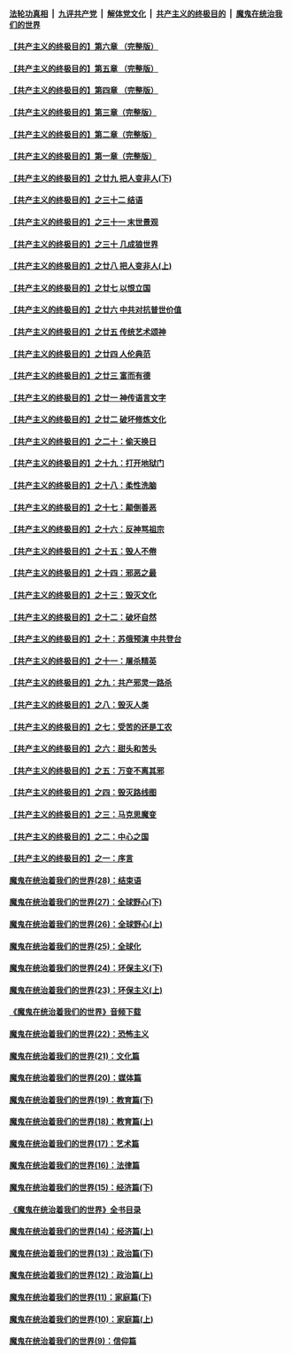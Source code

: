 ####  [法轮功真相](../../../../basic/blob/master/README.md?t=03052227) &nbsp;|&nbsp; [九评共产党](../../../../9ping.md/blob/master/README.md?t=03052227) &nbsp;|&nbsp; [解体党文化](../../../../jtdwh.md/blob/master/README.md?t=03052227)  &nbsp;|&nbsp; [共产主义的终极目的](../../../../gczydzjmd.md/blob/master/README.md?t=03052227) &nbsp;|&nbsp; [魔鬼在统治我们的世界](../../../../mgztzwmdsj.md/blob/master/README.md?t=03052227) 

#### [【共产主义的终极目的】第六章 （完整版）](../pages/nsc422/n11428913.md?t=03052227) 

#### [【共产主义的终极目的】第五章 （完整版）](../pages/nsc422/n11428912.md?t=03052227) 

#### [【共产主义的终极目的】第四章 （完整版）](../pages/nsc422/n11428907.md?t=03052227) 

#### [【共产主义的终极目的】第三章（完整版）](../pages/nsc422/n11428848.md?t=03052227) 

#### [【共产主义的终极目的】第二章（完整版）](../pages/nsc422/n11428831.md?t=03052227) 

#### [【共产主义的终极目的】第一章（完整版）](../pages/nsc422/n11417651.md?t=03052227) 

#### [【共产主义的终极目的】之廿九 把人变非人(下)](../pages/nsc422/n11344140.md?t=03052227) 

#### [【共产主义的终极目的】之三十二 结语](../pages/nsc422/n11360535.md?t=03052227) 

#### [【共产主义的终极目的】之三十一 末世景观](../pages/nsc422/n11351129.md?t=03052227) 

#### [【共产主义的终极目的】之三十 几成狼世界](../pages/nsc422/n11348280.md?t=03052227) 

#### [【共产主义的终极目的】之廿八 把人变非人(上)](../pages/nsc422/n11340492.md?t=03052227) 

#### [【共产主义的终极目的】之廿七 以恨立国](../pages/nsc422/n11336944.md?t=03052227) 

#### [【共产主义的终极目的】之廿六 中共对抗普世价值](../pages/nsc422/n11324785.md?t=03052227) 

#### [【共产主义的终极目的】之廿五 传统艺术颂神](../pages/nsc422/n11296396.md?t=03052227) 

#### [【共产主义的终极目的】之廿四 人伦典范](../pages/nsc422/n11296397.md?t=03052227) 

#### [【共产主义的终极目的】之廿三 富而有德](../pages/nsc422/n11283598.md?t=03052227) 

#### [【共产主义的终极目的】之廿一 神传语言文字](../pages/nsc422/n11263265.md?t=03052227) 

#### [【共产主义的终极目的】之廿二 破坏修炼文化](../pages/nsc422/n11245728.md?t=03052227) 

#### [【共产主义的终极目的】之二十：偷天换日](../pages/nsc422/n11238846.md?t=03052227) 

#### [【共产主义的终极目的】之十九：打开地狱门](../pages/nsc422/n11206376.md?t=03052227) 

#### [【共产主义的终极目的】之十八：柔性洗脑](../pages/nsc422/n11199994.md?t=03052227) 

#### [【共产主义的终极目的】之十七：颠倒善恶](../pages/nsc422/n11179782.md?t=03052227) 

#### [【共产主义的终极目的】之十六：反神骂祖宗](../pages/nsc422/n11166798.md?t=03052227) 

#### [【共产主义的终极目的】之十五：毁人不倦](../pages/nsc422/n11166792.md?t=03052227) 

#### [【共产主义的终极目的】之十四：邪恶之最](../pages/nsc422/n11150249.md?t=03052227) 

#### [【共产主义的终极目的】之十三：毁灭文化](../pages/nsc422/n11135227.md?t=03052227) 

#### [【共产主义的终极目的】之十二：破坏自然](../pages/nsc422/n11135214.md?t=03052227) 

#### [【共产主义的终极目的】之十：苏俄预演 中共登台](../pages/nsc422/n11118424.md?t=03052227) 

#### [【共产主义的终极目的】之十一：屠杀精英](../pages/nsc422/n11118442.md?t=03052227) 

#### [【共产主义的终极目的】之九：共产邪灵一路杀](../pages/nsc422/n11114139.md?t=03052227) 

#### [【共产主义的终极目的】之八：毁灭人类](../pages/nsc422/n11108503.md?t=03052227) 

#### [【共产主义的终极目的】之七：受苦的还是工农](../pages/nsc422/n11101809.md?t=03052227) 

#### [【共产主义的终极目的】之六：甜头和苦头](../pages/nsc422/n11096971.md?t=03052227) 

#### [【共产主义的终极目的】之五：万变不离其邪](../pages/nsc422/n11091285.md?t=03052227) 

#### [【共产主义的终极目的】之四：毁灭路线图](../pages/nsc422/n11086284.md?t=03052227) 

#### [【共产主义的终极目的】之三：马克思魔变](../pages/nsc422/n11061941.md?t=03052227) 

#### [【共产主义的终极目的】之二：中心之国](../pages/nsc422/n11047728.md?t=03052227) 

#### [【共产主义的终极目的】之一：序言](../pages/nsc422/n11086077.md?t=03052227) 

#### [魔鬼在统治着我们的世界(28)：结束语](../pages/nsc422/n10936246.md?t=03052227) 

#### [魔鬼在统治着我们的世界(27)：全球野心(下)](../pages/nsc422/n10928319.md?t=03052227) 

#### [魔鬼在统治着我们的世界(26)：全球野心(上)](../pages/nsc422/n10900318.md?t=03052227) 

#### [魔鬼在统治着我们的世界(25)：全球化](../pages/nsc422/n10788205.md?t=03052227) 

#### [魔鬼在统治着我们的世界(24)：环保主义(下)](../pages/nsc422/n10695307.md?t=03052227) 

#### [魔鬼在统治着我们的世界(23)：环保主义(上)](../pages/nsc422/n10688613.md?t=03052227) 

#### [《魔鬼在统治着我们的世界》音频下载](../pages/nsc422/n10635553.md?t=03052227) 

#### [魔鬼在统治着我们的世界(22)：恐怖主义](../pages/nsc422/n10614727.md?t=03052227) 

#### [魔鬼在统治着我们的世界(21)：文化篇](../pages/nsc422/n10597706.md?t=03052227) 

#### [魔鬼在统治着我们的世界(20)：媒体篇](../pages/nsc422/n10586579.md?t=03052227) 

#### [魔鬼在统治着我们的世界(19)：教育篇(下)](../pages/nsc422/n10564808.md?t=03052227) 

#### [魔鬼在统治着我们的世界(18)：教育篇(上)](../pages/nsc422/n10526970.md?t=03052227) 

#### [魔鬼在统治着我们的世界(17)：艺术篇](../pages/nsc422/n10499093.md?t=03052227) 

#### [魔鬼在统治着我们的世界(16)：法律篇](../pages/nsc422/n10485969.md?t=03052227) 

#### [魔鬼在统治着我们的世界(15)：经济篇(下)](../pages/nsc422/n10469975.md?t=03052227) 

#### [《魔鬼在统治着我们的世界》全书目录](../pages/nsc422/n10464261.md?t=03052227) 

#### [魔鬼在统治着我们的世界(14)：经济篇(上)](../pages/nsc422/n10457370.md?t=03052227) 

#### [魔鬼在统治着我们的世界(13)：政治篇(下)](../pages/nsc422/n10448270.md?t=03052227) 

#### [魔鬼在统治着我们的世界(12)：政治篇(上)](../pages/nsc422/n10444576.md?t=03052227) 

#### [魔鬼在统治着我们的世界(11)：家庭篇(下)](../pages/nsc422/n10440961.md?t=03052227) 

#### [魔鬼在统治着我们的世界(10)：家庭篇(上)](../pages/nsc422/n10435448.md?t=03052227) 

#### [魔鬼在统治着我们的世界(9)：信仰篇](../pages/nsc422/n10432159.md?t=03052227) 

